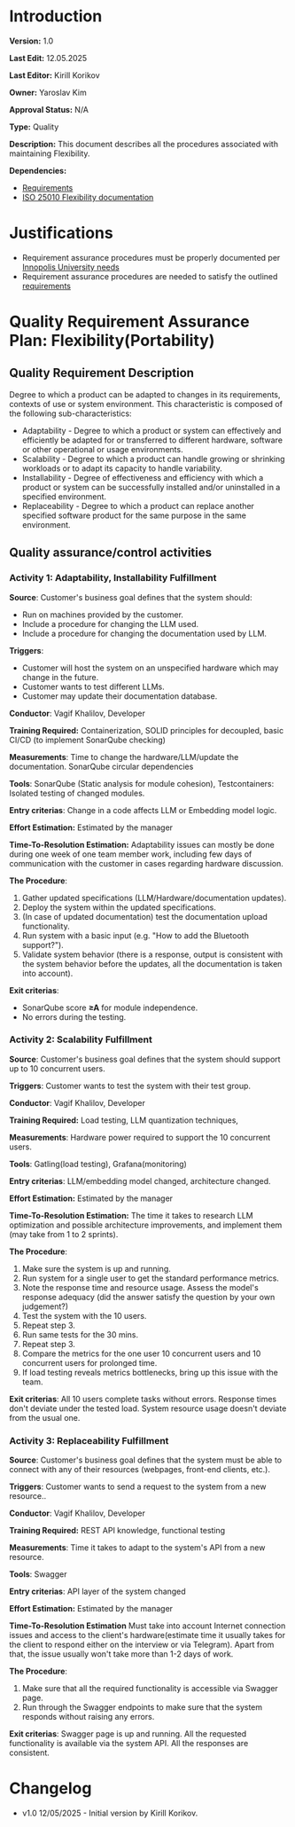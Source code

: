 # Introduction

**Version:** 1.0

**Last Edit:** 12.05.2025

**Last Editor:** Kirill Korikov

**Owner:** Yaroslav Kim

**Approval Status:** N/A

**Type:** Quality

**Description:** This document describes all the procedures associated with maintaining Flexibility.

**Dependencies:**
- [Requirements](/Context%20and%20Requirements%20Management/EN/Requirements/Software%20Product%20Requirements.md)
- [ISO 25010 Flexibility documentation](https://iso25000.com/index.php/en/iso-25000-standards/iso-25010/64-flexibility)

# Justifications
- Requirement assurance procedures must be properly documented per [Innopolis University needs](</Context and Requirements Management/EN/Context/Business Context.md>)
- Requirement assurance procedures are needed to satisfy the outlined [requirements](</Context and Requirements Management/EN/Requirements/Software Product Requirements.md>)

# Quality Requirement Assurance Plan: Flexibility(Portability)

## Quality Requirement Description
Degree to which a product can be adapted to changes in its requirements, contexts of use or system environment. This characteristic is composed of the following sub-characteristics:
- Adaptability - Degree to which a product or system can effectively and efficiently be adapted for or transferred to different hardware, software or other operational or usage environments.
- Scalability - Degree to which a product can handle growing or shrinking workloads or to adapt its capacity to handle variability.
- Installability - Degree of effectiveness and efficiency with which a product or system can be successfully installed and/or uninstalled in a specified environment.
- Replaceability - Degree to which a product can replace another specified software product for the same purpose in the same environment.

## Quality assurance/control activities
### Activity 1: Adaptability, Installability Fulfillment
**Source**: Customer's business goal defines that the system should:
- Run on machines provided by the customer.
- Include a procedure for changing the LLM used.
- Include a procedure for changing the documentation used by LLM.
 <!--What is the cause for this activity. e.g. in case of Functional Compliance this is "Customer. Customer requires a certain level of functionality to be fulfilled"-->

**Triggers**: 
- Customer will host the system on an unspecified hardware which may change in the future.
- Customer wants to test different LLMs.
- Customer may update their documentation database. <!--What happens to trigger this procedure-->

**Conductor**: Vagif Khalilov, Developer <!--Who must handle this activity (Specify a person and their qualification)-->

**Training Required:** Containerization, SOLID principles for decoupled, basic CI/CD (to implement SonarQube checking) <!--What training should the person have undertaken before activity-->

**Measurements**: Time to change the hardware/LLM/update the documentation. SonarQube circular dependencies <!--What measurements reflect the efficiency of the activity-->

**Tools**:  SonarQube (Static analysis for module cohesion), Testcontainers: Isolated testing of changed modules.  <!--What tools (software, browser extensions, etc) should be used-->

**Entry criterias**: Change in a code affects LLM or Embedding model logic. <!--What conditions must be met to start doing the activity. For example, if we are using SonarQube to ascertain maintainability, we might forego any recommendations in regards to lets say thread safety due to some reason, so entry criteria won't be met even if a trigger for the procedure (fall in rating) fired.-->

**Effort Estimation:** Estimated by the manager <!--What methodology could be used to estimate the amount of effort required. E.g. planning poker to estimate amount of work-hours that a developer spends-->

**Time-To-Resolution Estimation:** Adaptability issues can mostly be done during one week of one team member work, including few days of communication with the customer in cases regarding hardware discussion. <!--How to calculate amount of work-days to resolution. This is different from effort estimation because some resolutions require customer to handle some paperwork first-->

**The Procedure**: 
1. Gather updated specifications (LLM/Hardware/documentation updates).
2. Deploy the system within the updated specifications.
3. (In case of updated documentation) test the documentation upload functionality.
4. Run system with a basic input (e.g. "How to add the Bluetooth support?").
5. Validate system behavior (there is a response, output is consistent with the system behavior before the updates, all the documentation is taken into account).
<!--Describe the procedure undertaken. You may refer to other documents if necessary (for example, refer to Configuration Management if there a change in functional requirement requires a new feature to be fulfilled)-->

**Exit criterias**: 
- SonarQube score **≥A** for module independence.
- No errors during the testing.

### Activity 2: Scalability Fulfillment
**Source**: Customer's business goal defines that the system should support up to 10 concurrent users. 
 <!--What is the cause for this activity. e.g. in case of Functional Compliance this is "Customer. Customer requires a certain level of functionality to be fulfilled"-->

**Triggers**: 
Customer wants to test the system with their test group.<!--What happens to trigger this procedure-->

**Conductor**: Vagif Khalilov, Developer <!--Who must handle this activity (Specify a person and their qualification)-->

**Training Required:** Load testing, LLM quantization techniques,  <!--What training should the person have undertaken before activity-->

**Measurements**: Hardware power required to support the 10 concurrent users. <!--What measurements reflect the efficiency of the activity-->

**Tools**: Gatling(load testing), Grafana(monitoring)  <!--What tools (software, browser extensions, etc) should be used-->

**Entry criterias**: LLM/embedding model changed, architecture changed. <!--What conditions must be met to start doing the activity. For example, if we are using SonarQube to ascertain maintainability, we might forego any recommendations in regards to lets say thread safety due to some reason, so entry criteria won't be met even if a trigger for the procedure (fall in rating) fired.-->

**Effort Estimation:** Estimated by the manager <!--What methodology could be used to estimate the amount of effort required. E.g. planning poker to estimate amount of work-hours that a developer spends-->

**Time-To-Resolution Estimation:** The time it takes to research LLM optimization and possible architecture improvements, and implement them (may take from 1 to 2 sprints). <!--How to calculate amount of work-days to resolution. This is different from effort estimation because some resolutions require customer to handle some paperwork first-->

**The Procedure**: 
1. Make sure the system is up and running.
2. Run system for a single user to get the standard performance metrics.
3. Note the response time and resource usage. Assess the model's response adequacy (did the answer satisfy the question by your own judgement?)
4. Test the system with the 10 users.
5. Repeat step 3.
6. Run same tests for the 30 mins.
7. Repeat step 3.
8. Compare the metrics for the one user 10 concurrent users and 10 concurrent users for prolonged time.
9. If load testing reveals metrics bottlenecks, bring up this issue with the team. <!--Describe the procedure undertaken. You may refer to other documents if necessary (for example, refer to Configuration Management if there a change in functional requirement requires a new feature to be fulfilled)-->

**Exit criterias**: All 10 users complete tasks without errors. Response times don't deviate under the tested load. System resource usage doesn't deviate from the usual one. <!--What conditions must be met to stop doing the activity-->


### Activity 3: Replaceability Fulfillment
**Source**: Customer's business goal defines that the system must be able to connect with any of their resources (webpages, front-end clients, etc.). 
 <!--What is the cause for this activity. e.g. in case of Functional Compliance this is "Customer. Customer requires a certain level of functionality to be fulfilled"-->

**Triggers**: 
Customer wants to send a request to the system from a new resource..<!--What happens to trigger this procedure-->

**Conductor**: Vagif Khalilov, Developer <!--Who must handle this activity (Specify a person and their qualification)-->

**Training Required:** REST API knowledge, functional testing <!--What training should the person have undertaken before activity-->

**Measurements**: Time it takes to adapt to the system's API from a new resource. <!--What measurements reflect the efficiency of the activity-->

**Tools**: Swagger <!--What tools (software, browser extensions, etc) should be used-->

**Entry criterias**: API layer of the system changed <!--What conditions must be met to start doing the activity. For example, if we are using SonarQube to ascertain maintainability, we might forego any recommendations in regards to lets say thread safety due to some reason, so entry criteria won't be met even if a trigger for the procedure (fall in rating) fired.-->

**Effort Estimation:** Estimated by the manager <!--What methodology could be used to estimate the amount of effort required. E.g. planning poker to estimate amount of work-hours that a developer spends-->

**Time-To-Resolution Estimation** Must take into account Internet connection issues and access to the client's hardware(estimate time it usually takes for the client to respond either on the interview or via Telegram). Apart from that, the issue usually won't take more than 1-2 days of work. <!--How to calculate amount of work-days to resolution. This is different from effort estimation because some resolutions require customer to handle some paperwork first-->

**The Procedure**: 
1. Make sure that all the required functionality is accessible via Swagger page.
2. Run through the Swagger endpoints to make sure that the system responds without raising any errors.

**Exit criterias**: Swagger page is up and running. All the requested functionality is available via the system API. All the responses are consistent. <!--What conditions must be met to stop doing the activity-->


# Changelog
- v1.0 12/05/2025 - Initial version by Kirill Korikov.

